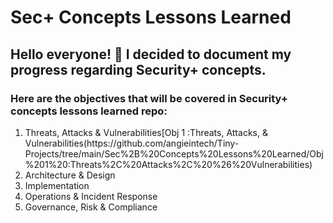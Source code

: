 <h1>Sec+ Concepts Lessons Learned</h1>

<h2>Hello everyone! 👋 I decided to document my progress regarding Security+ concepts. </h2>
<h3>Here are the objectives that will be covered in Security+ concepts lessons learned repo: </h3>

<ol>
  <li>Threats, Attacks & Vulnerabilities[Obj 1 :Threats, Attacks, & Vulnerabilities(https://github.com/angieintech/Tiny-Projects/tree/main/Sec%2B%20Concepts%20Lessons%20Learned/Obj%201%20:Threats%2C%20Attacks%2C%20%26%20Vulnerabilities) </li>
  <li>Architecture & Design</li>
  <li>Implementation</li>
  <li>Operations & Incident Response</li>
  <li>Governance, Risk & Compliance</li>
</ol>
